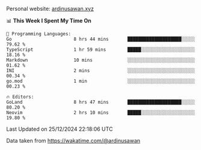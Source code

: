 Personal website: [ardinusawan.xyz](https://ardinusawan.xyz)

<!--START_SECTION:waka-->
📊 **This Week I Spent My Time On** 

```text
💬 Programming Languages: 
Go                       8 hrs 44 mins       ████████████████████░░░░░   79.62 % 
TypeScript               1 hr 59 mins        █████░░░░░░░░░░░░░░░░░░░░   18.16 % 
Markdown                 10 mins             ░░░░░░░░░░░░░░░░░░░░░░░░░   01.62 % 
INI                      2 mins              ░░░░░░░░░░░░░░░░░░░░░░░░░   00.34 % 
go.mod                   1 min               ░░░░░░░░░░░░░░░░░░░░░░░░░   00.23 % 

🔥 Editors: 
GoLand                   8 hrs 47 mins       ████████████████████░░░░░   80.20 % 
Neovim                   2 hrs 10 mins       █████░░░░░░░░░░░░░░░░░░░░   19.80 % 
```


 Last Updated on 25/12/2024 22:18:06 UTC
<!--END_SECTION:waka-->
Data taken from https://wakatime.com/@ardinusawan
